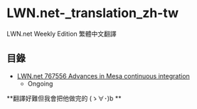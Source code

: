 # LWN.net-_translation_zh-tw
LWN.net Weekly Edition 繁體中文翻譯

## 目錄
* [LWN.net 767556 Advances in Mesa continuous integration](https://github.com/RanceJen/LWN.net-_translation_zh-tw/blob/master/LWN_767556.md)
  * Ongoing

**翻譯好難但我會把他做完的 (ゝ∀･)b **
